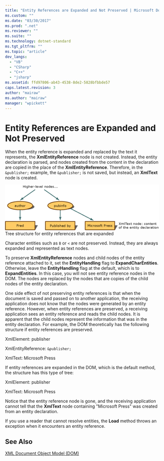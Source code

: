 ```yaml
---
title: "Entity References are Expanded and Not Preserved | Microsoft Docs"
ms.custom: ""
ms.date: "03/30/2017"
ms.prod: ".net"
ms.reviewer: ""
ms.suite: ""
ms.technology: dotnet-standard
ms.tgt_pltfrm: ""
ms.topic: "article"
dev_langs: 
  - "VB"
  - "CSharp"
  - "C++"
  - "jsharp"
ms.assetid: ffd97806-ab43-4538-8de2-5828bfbbde57
caps.latest.revision: 3
author: "mairaw"
ms.author: "mairaw"
manager: "wpickett"
---
```

# Entity References are Expanded and Not Preserved
When the entity reference is expanded and replaced by the text it represents, the **XmlEntityReference** node is not created. Instead, the entity declaration is parsed, and nodes created from the content in the declaration are copied in the place of the **XmlEntityReference**. Therefore, in the `&publisher;` example, the `&publisher;` is not saved, but instead, an **XmlText** node is created.  
  
 ![expanded tree structure](../../../../docs/standard/data/xml/media/xmlentityref-expanded-nodes.gif "xmlentityref_expanded_nodes")  
Tree structure for entity references that are expanded  
  
 Character entities such as `B` or `<` are not preserved. Instead, they are always expanded and represented as text nodes.  
  
 To preserve **XmlEntityReference** nodes and child nodes of the entity reference attached to it, set the **EntityHandling** flag to **ExpandCharEntities**. Otherwise, leave the **EntityHandling** flag at the default, which is to **ExpandEntities**. In this case, you will not see entity reference nodes in the DOM. The nodes are replaced by the nodes that are copies of the child nodes of the entity declaration.  
  
 One side effect of not preserving entity references is that when the document is saved and passed on to another application, the receiving application does not know that the nodes were generated by an entity reference. However, when entity references are preserved, a receiving application sees an entity reference and reads the child nodes. It is apparent that the child nodes represent the information that was in the entity declaration. For example, the DOM theoretically has the following structure if entity references are preserved.  
  
 XmlElement: publisher  
  
 XmlEntityReference: `&publisher;`  
  
 XmlText: Microsoft Press  
  
 If entity references are expanded in the DOM, which is the default method, the structure has this type of tree:  
  
 XmlElement: publisher  
  
 XmlText: Microsoft Press  
  
 Notice that the entity reference node is gone, and the receiving application cannot tell that the **XmlText** node containing "Microsoft Press" was created from an entity declaration.  
  
 If you use a reader that cannot resolve entities, the **Load** method throws an exception when it encounters an entity reference.  
  
## See Also  
 [XML Document Object Model (DOM)](../../../../docs/standard/data/xml/xml-document-object-model-dom.md)